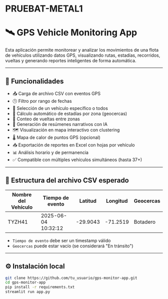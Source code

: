 # PRUEBAT-METAL1
# 🛰️ GPS Vehicle Monitoring App

Esta aplicación permite monitorear y analizar los movimientos de una flota de vehículos utilizando datos GPS, visualizando rutas, estadías, recorridos, vueltas y generando reportes inteligentes de forma automática.

---

## 🚀 Funcionalidades

- 📤 Carga de archivo CSV con eventos GPS
- 🕒 Filtro por rango de fechas
- 🚚 Selección de un vehículo específico o todos
- 📍 Cálculo automático de estadías por zona (geocercas)
- 🔁 Conteo de vueltas entre zonas
- 🧠 Generación de resúmenes narrativos con IA
- 🗺️ Visualización en mapa interactivo con clustering
- 🌡️ Mapa de calor de puntos GPS (opcional)
- 📥 Exportación de reportes en Excel con hojas por vehículo
- 📊 Análisis horario y de permanencia
- ✅ Compatible con múltiples vehículos simultáneos (hasta 37+)

---

## 📂 Estructura del archivo CSV esperado

| Nombre del Vehículo | Tiempo de evento     | Latitud  | Longitud  | Geocercas     |
|---------------------|----------------------|----------|-----------|---------------|
| TYZH41              | 2025-06-04 10:32:12  | -29.9043 | -71.2519  | Botadero      |

- `Tiempo de evento` debe ser un timestamp válido
- `Geocercas` puede estar vacío (se considerará "En tránsito")

---

## ⚙️ Instalación local

```bash
git clone https://github.com/tu_usuario/gps-monitor-app.git
cd gps-monitor-app
pip install -r requirements.txt
streamlit run app.py
